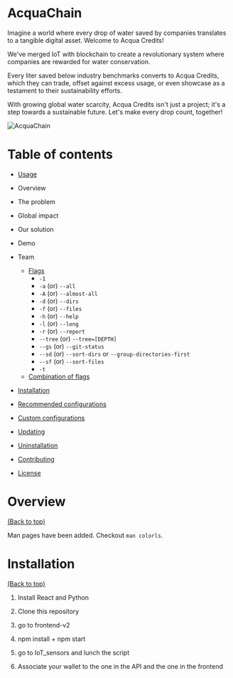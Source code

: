 # AcquaChain

Imagine a world where every drop of water saved by companies translates to a tangible digital asset. Welcome to Acqua Credits! 

We've merged IoT with blockchain to create a revolutionary system where companies are rewarded for water conservation. 

Every liter saved below industry benchmarks converts to Acqua Credits, which they can trade, offset against excess usage, or even showcase as a testament to their sustainability efforts. 

With growing global water scarcity, Acqua Credits isn't just a project; it's a step towards a sustainable future. Let's make every drop count, together!

![AcquaChain](https://github.com/asusrid/acquaticos/assets/48621389/57d34783-78af-4526-9df6-8f5bf2742651)

[
](https://drive.google.com/file/d/1qOYJkXYR6puonu_XWNrho_BOeAjgNJb7/view?usp=sharing)

# Table of contents

- [Usage](#usage)
- Overview
- The problem
- Global impact
- Our solution
- Demo
- Team

  
  - [Flags](#flags)
    - `-1`
    - `-a`   (or) `--all`
    - `-A`   (or) `--almost-all`
    - `-d`   (or) `--dirs`
    - `-f`   (or) `--files`
    - `-h`   (or) `--help`
    - `-l`   (or) `--long`
    - `-r`   (or) `--report`
    - `--tree` (or) `--tree=[DEPTH]`
    - `--gs` (or) `--git-status`
    - `--sd` (or) `--sort-dirs` or `--group-directories-first`
    - `--sf` (or) `--sort-files`
    - `-t`
  - [Combination of flags](#combination-of-flags)
- [Installation](#installation)
- [Recommended configurations](#recommended-configurations)
- [Custom configurations](#custom-configurations)
- [Updating](#updating)
- [Uninstallation](#uninstallation)
- [Contributing](#contributing)
- [License](#license)

# Overview

[(Back to top)](#table-of-contents)

Man pages have been added. Checkout `man colorls`.



# Installation

[(Back to top)](#table-of-contents)

1. Install React and Python
2. Clone this repository

3. go to frontend-v2

4. npm install + npm start

5. go to IoT_sensors and lunch the script

6. Associate your wallet to the one in the API and the one in the frontend



